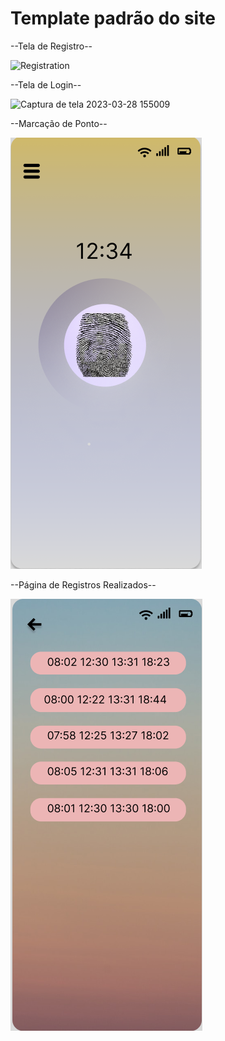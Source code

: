 # Template padrão do site

  --Tela de Registro--
  
  ![Registration](https://user-images.githubusercontent.com/103431710/229311095-7ca48ba9-b859-4e1a-a24e-532a45216531.png)

--Tela de Login-- 
 
 
![Captura de tela 2023-03-28 155009](https://user-images.githubusercontent.com/103431710/228338352-2bf5fca3-9659-4053-b329-a0120c31825d.png) 

--Marcação de Ponto--


![ponto](./img/ponto.png)

--Página de Registros Realizados--


![marcacoes](./img/marcacoes.png)
